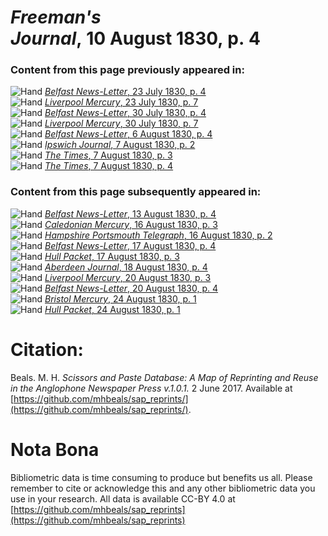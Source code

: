 # *Freeman's Journal*, 10 August 1830, p. 4  
  
### Content from this page previously appeared in:  
![Hand](http://scissorsandpaste.net/wp-content/uploads/2017/06/smallhandpointer.png) [*Belfast News-Letter*, 23 July 1830, p. 4](https://mhbeals.github.io/sap_html/Belfast-News-Letter/Belfast-News-Letter-23-July-1830-p-4)  
![Hand](http://scissorsandpaste.net/wp-content/uploads/2017/06/smallhandpointer.png) [*Liverpool Mercury*, 23 July 1830, p. 7](https://mhbeals.github.io/sap_html/Liverpool-Mercury/Liverpool-Mercury-23-July-1830-p-7)  
![Hand](http://scissorsandpaste.net/wp-content/uploads/2017/06/smallhandpointer.png) [*Belfast News-Letter*, 30 July 1830, p. 4](https://mhbeals.github.io/sap_html/Belfast-News-Letter/Belfast-News-Letter-30-July-1830-p-4)  
![Hand](http://scissorsandpaste.net/wp-content/uploads/2017/06/smallhandpointer.png) [*Liverpool Mercury*, 30 July 1830, p. 7](https://mhbeals.github.io/sap_html/Liverpool-Mercury/Liverpool-Mercury-30-July-1830-p-7)  
![Hand](http://scissorsandpaste.net/wp-content/uploads/2017/06/smallhandpointer.png) [*Belfast News-Letter*, 6 August 1830, p. 4](https://mhbeals.github.io/sap_html/Belfast-News-Letter/Belfast-News-Letter-6-August-1830-p-4)  
![Hand](http://scissorsandpaste.net/wp-content/uploads/2017/06/smallhandpointer.png) [*Ipswich Journal*, 7 August 1830, p. 2](https://mhbeals.github.io/sap_html/Ipswich-Journal/Ipswich-Journal-7-August-1830-p-2)  
![Hand](http://scissorsandpaste.net/wp-content/uploads/2017/06/smallhandpointer.png) [*The Times*, 7 August 1830, p. 3](https://mhbeals.github.io/sap_html/The-Times/The-Times-7-August-1830-p-3)  
![Hand](http://scissorsandpaste.net/wp-content/uploads/2017/06/smallhandpointer.png) [*The Times*, 7 August 1830, p. 4](https://mhbeals.github.io/sap_html/The-Times/The-Times-7-August-1830-p-4)  
  
### Content from this page subsequently appeared in:  
![Hand](http://scissorsandpaste.net/wp-content/uploads/2017/06/smallhandpointer.png) [*Belfast News-Letter*, 13 August 1830, p. 4](https://mhbeals.github.io/sap_html/Belfast-News-Letter/Belfast-News-Letter-13-August-1830-p-4)  
![Hand](http://scissorsandpaste.net/wp-content/uploads/2017/06/smallhandpointer.png) [*Caledonian Mercury*, 16 August 1830, p. 3](https://mhbeals.github.io/sap_html/Caledonian-Mercury/Caledonian-Mercury-16-August-1830-p-3)  
![Hand](http://scissorsandpaste.net/wp-content/uploads/2017/06/smallhandpointer.png) [*Hampshire Portsmouth Telegraph*, 16 August 1830, p. 2](https://mhbeals.github.io/sap_html/Hampshire-Portsmouth-Telegraph/Hampshire-Portsmouth-Telegraph-16-August-1830-p-2)  
![Hand](http://scissorsandpaste.net/wp-content/uploads/2017/06/smallhandpointer.png) [*Belfast News-Letter*, 17 August 1830, p. 4](https://mhbeals.github.io/sap_html/Belfast-News-Letter/Belfast-News-Letter-17-August-1830-p-4)  
![Hand](http://scissorsandpaste.net/wp-content/uploads/2017/06/smallhandpointer.png) [*Hull Packet*, 17 August 1830, p. 3](https://mhbeals.github.io/sap_html/Hull-Packet/Hull-Packet-17-August-1830-p-3)  
![Hand](http://scissorsandpaste.net/wp-content/uploads/2017/06/smallhandpointer.png) [*Aberdeen Journal*, 18 August 1830, p. 4](https://mhbeals.github.io/sap_html/Aberdeen-Journal/Aberdeen-Journal-18-August-1830-p-4)  
![Hand](http://scissorsandpaste.net/wp-content/uploads/2017/06/smallhandpointer.png) [*Liverpool Mercury*, 20 August 1830, p. 3](https://mhbeals.github.io/sap_html/Liverpool-Mercury/Liverpool-Mercury-20-August-1830-p-3)  
![Hand](http://scissorsandpaste.net/wp-content/uploads/2017/06/smallhandpointer.png) [*Belfast News-Letter*, 20 August 1830, p. 4](https://mhbeals.github.io/sap_html/Belfast-News-Letter/Belfast-News-Letter-20-August-1830-p-4)  
![Hand](http://scissorsandpaste.net/wp-content/uploads/2017/06/smallhandpointer.png) [*Bristol Mercury*, 24 August 1830, p. 1](https://mhbeals.github.io/sap_html/Bristol-Mercury/Bristol-Mercury-24-August-1830-p-1)  
![Hand](http://scissorsandpaste.net/wp-content/uploads/2017/06/smallhandpointer.png) [*Hull Packet*, 24 August 1830, p. 1](https://mhbeals.github.io/sap_html/Hull-Packet/Hull-Packet-24-August-1830-p-1)  


# Citation: 

Beals. M. H. *Scissors and Paste Database: A Map of Reprinting and Reuse in the Anglophone Newspaper Press v.1.0.1.* 2 June 2017. Available at [https://github.com/mhbeals/sap_reprints/](https://github.com/mhbeals/sap_reprints/). 

# Nota Bona

Bibliometric data is time consuming to produce but benefits us all. Please remember to cite or acknowledge this and any other bibliometric data you use in your research. All data is available CC-BY 4.0 at [https://github.com/mhbeals/sap_reprints](https://github.com/mhbeals/sap_reprints)